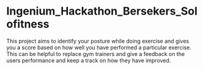 # Ingenium_Hackathon_Bersekers_Solofitness
This project aims to identify your posture while doing exercise and gives you a score based on how well you have performed a particular exercise. This can be helpful to replace gym trainers and give a feedback on the users performance and keep a track on how they have improved.
